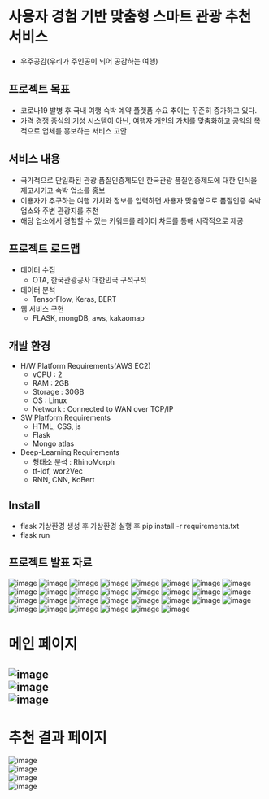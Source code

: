 # 사용자 경험 기반 맞춤형 스마트 관광 추천 서비스 
- 우주공감(우리가 주인공이 되어 공감하는 여행)

## 프로젝트 목표
- 코로나19 발병 후 국내 여행 숙박 예약 플랫폼 수요 추이는 꾸준히 증가하고 있다.
- 가격 경쟁 중심의 기성 시스템이 아닌, 여행자 개인의 가치를 맞춤화하고 공익의 목적으로 업체를 홍보하는 서비스 고안

## 서비스 내용
- 국가적으로 단일화된 관광 품질인증제도인 한국관광 품질인증제도에 대한 인식을 제고시키고 숙박 업소를 홍보
- 이용자가 추구하는 여행 가치와 정보를 입력하면 사용자 맞춤형으로 품질인증 숙박 업소와 주변 관광지를 추천
- 해당 업소에서 경험할 수 있는 키워드를 레이더 차트를 통해 시각적으로 제공

## 프로젝트 로드맵
- 데이터 수집
  - OTA, 한국관광공사 대한민국 구석구석
- 데이터 분석
  - TensorFlow, Keras, BERT
- 웹 서비스 구현
  - FLASK, mongDB, aws, kakaomap

## 개발 환경
- H/W Platform Requirements(AWS EC2)
  - vCPU : 2
  - RAM : 2GB
  - Storage : 30GB
  - OS : Linux
  - Network : Connected to WAN over TCP/IP
- SW Platform Requirements
  - HTML, CSS, js
  - Flask
  - Mongo atlas
- Deep-Learning Requirements
  - 형태소 분석 : RhinoMorph
  - tf-idf, wor2Vec
  - RNN, CNN, KoBert

## Install  
- flask 가상환경 생성 후 가상환경 실행 후 pip install -r requirements.txt  
- flask run  

## 프로젝트 발표 자료

![image](https://user-images.githubusercontent.com/59672592/162621181-c1c9bb63-7feb-46c7-8faf-7ebd53b248a7.png)
![image](https://user-images.githubusercontent.com/59672592/162621208-a35b1389-4c71-4ad7-9c2f-16a3ab3904f1.png)
![image](https://user-images.githubusercontent.com/59672592/162621244-fde6c23d-5156-4bbd-849e-b3d128f1ffa9.png)
![image](https://user-images.githubusercontent.com/59672592/162621250-2ccf947e-9264-4c0b-92a0-8889a34436ba.png)
![image](https://user-images.githubusercontent.com/59672592/162621255-73ad1e7d-6891-4bfc-bb19-8937c60bc29a.png)
![image](https://user-images.githubusercontent.com/59672592/162621263-f0037c24-9c49-438a-952f-e1600a78bce3.png)
![image](https://user-images.githubusercontent.com/59672592/162621269-00c51634-7896-418c-a3ce-6ec166e9ec13.png)
![image](https://user-images.githubusercontent.com/59672592/162621277-5a925b85-ed2a-498b-9c34-189fc0627ace.png)
![image](https://user-images.githubusercontent.com/59672592/162621287-d778dc7c-66bb-47f2-8e53-1f70e7b23a4b.png)
![image](https://user-images.githubusercontent.com/59672592/162621292-3384e295-a3bb-41f1-945a-068690ffa562.png)
![image](https://user-images.githubusercontent.com/59672592/162621301-8e72e30a-6e9b-43c8-a27c-d0f700b4e4b8.png)
![image](https://user-images.githubusercontent.com/59672592/162621311-8bc2c077-ddff-4a33-b3ac-f1863ee2b701.png)
![image](https://user-images.githubusercontent.com/59672592/162621324-9629bd29-1ac6-4f47-b043-3d606074bf0b.png)
![image](https://user-images.githubusercontent.com/59672592/162621331-bf980e63-a4a2-46bf-b546-ea73b06323ea.png)
![image](https://user-images.githubusercontent.com/59672592/162621339-2960f09e-d6c2-4c1f-a438-6de2e6480890.png)
![image](https://user-images.githubusercontent.com/59672592/162621347-2f4bad26-a9d9-4686-8c63-817ffbe14542.png)
![image](https://user-images.githubusercontent.com/59672592/162621357-9602dbc0-1ed1-4efa-82f7-715766612a19.png)
![image](https://user-images.githubusercontent.com/59672592/162621370-8197a963-2c76-4fd4-a598-fc93e7f78c02.png)
![image](https://user-images.githubusercontent.com/59672592/162621381-9ecc6e87-bb81-4aaf-8646-64f8f609cbda.png)
![image](https://user-images.githubusercontent.com/59672592/162621390-285813ec-ab54-4347-8dfc-f304081b7f2c.png)
![image](https://user-images.githubusercontent.com/59672592/162621403-8c1d0f58-38bb-4bcc-915f-405441488208.png)
![image](https://user-images.githubusercontent.com/59672592/162621413-d5e2ad6f-1c7c-465f-a727-1a2049bbc0ae.png)
![image](https://user-images.githubusercontent.com/59672592/162621426-1f01f28e-2056-457f-b394-989e03da07aa.png)
![image](https://user-images.githubusercontent.com/59672592/162621433-ab101f61-924d-4b9f-8616-41b6b536fcf6.png)
![image](https://user-images.githubusercontent.com/59672592/162621438-a2da7515-f540-473b-8a5f-e89f2bc2cc4c.png)
![image](https://user-images.githubusercontent.com/59672592/162621751-bd58c64d-d057-45e8-9541-9d270a8703a9.png)
![image](https://user-images.githubusercontent.com/59672592/162621456-1275f0a3-7505-499e-a42f-904c0c5fa718.png)
![image](https://user-images.githubusercontent.com/59672592/162621533-7ff01c4d-ec25-4434-924a-b5eb8c799414.png)
![image](https://user-images.githubusercontent.com/59672592/162621581-6fa47c97-a7b1-4138-9d56-749a2dbf5248.png)
![image](https://user-images.githubusercontent.com/59672592/162621634-471c4b08-786c-4937-9fbd-fb08c72c721e.png)
# 메인 페이지
![image](https://user-images.githubusercontent.com/59672592/132982902-566d744f-2dcd-4e62-9719-0c2c177c19d8.png)  
![image](https://user-images.githubusercontent.com/59672592/132982914-e5f97ac8-2d70-4c62-bdf0-a336e4c4c2e9.png)  
![image](https://user-images.githubusercontent.com/59672592/132982927-2e130122-21f8-4b26-9323-e25ccddb052c.png)  
---
# 추천 결과 페이지  
![image](https://user-images.githubusercontent.com/59672592/132983186-64282d70-af4a-4152-aba4-b2ac3961330c.png)  
![image](https://user-images.githubusercontent.com/59672592/132983205-f7b40dd7-7bf5-4d02-a54e-a5355eb47f06.png)  
![image](https://user-images.githubusercontent.com/59672592/132983221-d8bc5b6b-d7c9-4bdb-b7ff-723e15b47baa.png)  
![image](https://user-images.githubusercontent.com/59672592/132983230-aff03f0b-9d45-4260-a802-a672a24c022e.png)  

